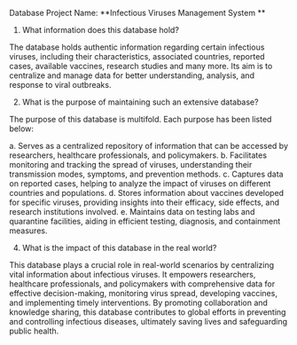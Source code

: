 Database Project Name: **Infectious Viruses Management System **

1. What information does this database hold?

The database holds authentic information regarding certain infectious viruses, including their characteristics, associated countries, reported cases, available vaccines, research studies and many more. Its aim is to centralize and manage data for better understanding, analysis, and response to viral outbreaks. 

2. What is the purpose of maintaining such an extensive database? 

The purpose of this database is multifold. Each purpose has been listed below: 

a. Serves as a centralized repository of information that can be accessed by researchers, healthcare professionals, and policymakers.
b. Facilitates monitoring and tracking the spread of viruses, understanding their transmission modes, symptoms, and prevention methods.
c. Captures data on reported cases, helping to analyze the impact of viruses on different countries and populations.
d. Stores information about vaccines developed for specific viruses, providing insights into their efficacy, side effects, and research institutions involved. 
e. Maintains data on testing labs and quarantine facilities, aiding in efficient testing, diagnosis, and containment measures.

4. What is the impact of this database in the real world?

This database plays a crucial role in real-world scenarios by centralizing vital information about infectious viruses. It empowers researchers, healthcare professionals, and policymakers with comprehensive data for effective decision-making, monitoring virus spread, developing vaccines, and implementing timely interventions. By promoting collaboration and knowledge sharing, this database contributes to global efforts in preventing and controlling infectious diseases, ultimately saving lives and safeguarding public health.
